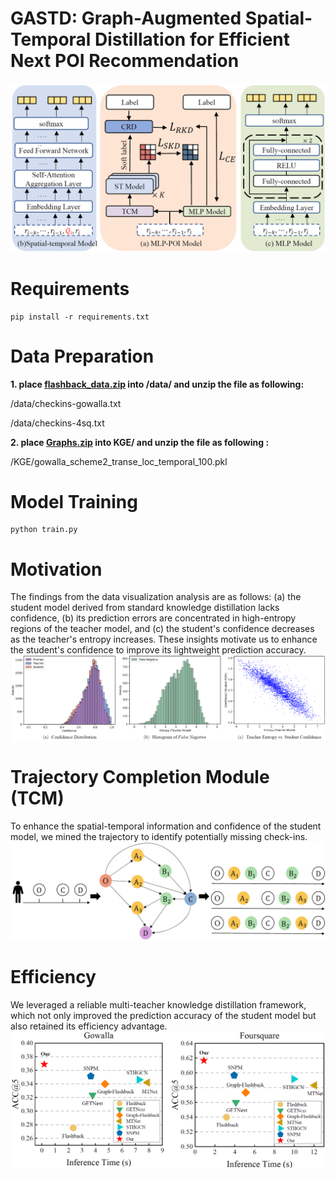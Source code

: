 # GASTD: Graph-Augmented Spatial-Temporal Distillation for Efficient Next POI Recommendation
![architecture](fig/architecture.png)
# Requirements
```
pip install -r requirements.txt
```

# Data Preparation

**1. place [flashback_data.zip](https://drive.google.com/file/d/1QXdpp0_QesJo7NZdhvoafg4MlpI_Bx-O/view?usp=sharing) into /data/ and unzip the file as following:**

/data/checkins-gowalla.txt

/data/checkins-4sq.txt

<!-- https://drive.google.com/file/d/1ST6GQidWVlR6yQle38MfPUSUc29t9xIT/view?usp=sharing -->

**2. place [Graphs.zip](https://drive.google.com/file/d/1KC361Gq-K-0Aw7xu5pyl51YOgMK9JtMb/view?usp=sharing) into KGE/ and unzip the file as following :**

/KGE/gowalla_scheme2_transe_loc_temporal_100.pkl

# Model Training

```
python train.py
```

# Motivation

The findings from the data visualization analysis are as follows: (a) the student model derived from standard knowledge distillation lacks confidence, (b) its prediction errors are concentrated in high-entropy regions of the teacher model, and (c) the student's confidence decreases as the teacher's entropy increases. These insights motivate us to enhance the student's confidence to improve its lightweight prediction accuracy. 
![motivation](fig/intro.png)

# Trajectory Completion Module (TCM)

To enhance the spatial-temporal information and confidence of the student model, we mined the trajectory to identify potentially missing check-ins.
![TCM](fig/bfs.png)

# Efficiency

We leveraged a reliable multi-teacher knowledge distillation framework, which not only improved the prediction accuracy of the student model but also retained its efficiency advantage.
![efficiency](fig/inference_time.png)